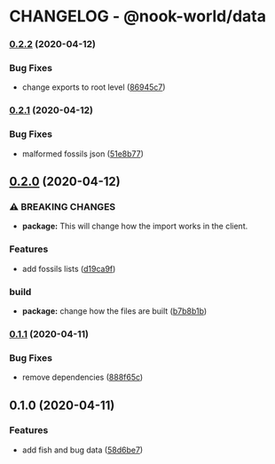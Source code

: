 # CHANGELOG - @nook-world/data

### [0.2.2](https://github.com/nook-world/data/compare/v0.2.1...v0.2.2) (2020-04-12)


### Bug Fixes

* change exports to root level ([86945c7](https://github.com/nook-world/data/commit/86945c77a7ee11b8cadffc4b506e662745842c5e))

### [0.2.1](https://github.com/nook-world/data/compare/v0.2.0...v0.2.1) (2020-04-12)


### Bug Fixes

* malformed fossils json ([51e8b77](https://github.com/nook-world/data/commit/51e8b777918a4756fb2c3667006491eb800ef10b))

## [0.2.0](https://github.com/nook-world/data/compare/v0.1.1...v0.2.0) (2020-04-12)


### ⚠ BREAKING CHANGES

* **package:** This will change how the import works in the client.

### Features

* add fossils lists ([d19ca9f](https://github.com/nook-world/data/commit/d19ca9f2effc7c85cd2a004d572867b6fab244fe))


### build

* **package:** change how the files are built ([b7b8b1b](https://github.com/nook-world/data/commit/b7b8b1b31414f70c22171ebd613a3d32fe67ff5b))

### [0.1.1](https://github.com/nook-world/data/compare/v0.1.0...v0.1.1) (2020-04-11)


### Bug Fixes

* remove dependencies ([888f65c](https://github.com/nook-world/data/commit/888f65cc528e31cd8db8b9793ce49d30eb8d2407))

## 0.1.0 (2020-04-11)


### Features

* add fish and bug data ([58d6be7](https://github.com/nook-world/data/commit/58d6be7bd91f3d625210dbd6281a86e25b1dedc9))
